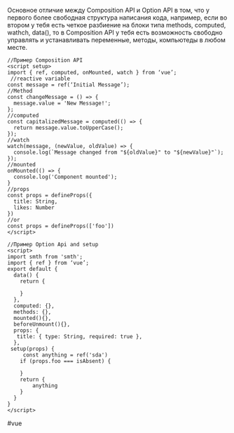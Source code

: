 Основное отличие между Composition API и Option API в том, что у первого более свободная структура написания кода, например, если во втором у тебя есть четкое разбиение на блоки типа methods, computed, wathch, data(), то в Composition API у тебя есть возможность свободно управлять и устанавливать переменные, методы, компьютеды в любом месте.

```JS
//Пример Composition API
<script setup>  
import { ref, computed, onMounted, watch } from ‘vue’;
 //reactive variable
const message = ref(‘Initial Message’);
//Method
const changeMessage = () => { 
  message.value = 'New Message!'; 
};
//computed
const capitalizedMessage = computed(() => { 
  return message.value.toUpperCase();
});
//watch
watch(message, (newValue, oldValue) => {
  console.log(`Message changed from "${oldValue}" to "${newValue}"`);
});
//mounted
onMounted(() => {
  console.log('Component mounted');
}
//props
const props = defineProps({
  title: String,
  likes: Number
})
//or
const props = defineProps(['foo'])
</script>
```

```JS
//Пример Option Api and setup
<script>
import smth from 'smth';
import { ref } from ‘vue’;
export default {
  data() {
    return {

    }
  },
  computed: {},
  methods: {},
  mounted(){},
  beforeUnmount(){},
  props: {
   title: { type: String, required: true },
  },
 setup(props) {
	 const anything = ref('sda')
    if (props.foo === isAbsent) {

    }
    return {
	    anything
    }
  }
}
</script>
```
#vue

